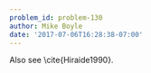 ```yaml
---
problem_id: problem-130
author: Mike Boyle
date: '2017-07-06T16:28:38-07:00'
---
```

Also see \cite{Hiraide1990}.

